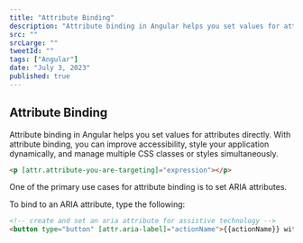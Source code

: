 ```yaml
---
title: "Attribute Binding"
description: "Attribute binding in Angular helps you set values for attributes directly. With attribute binding, you can improve accessibility, style your application dynamically, and manage multiple CSS classes or styles simultaneously."
src: ""
srcLarge: ""
tweetId: ""
tags: ["Angular"]
date: "July 3, 2023"
published: true
---
```


## Attribute Binding

Attribute binding in Angular helps you set values for attributes directly. With attribute binding, you can improve accessibility, style your application dynamically, and manage multiple CSS classes or styles simultaneously.

```html
<p [attr.attribute-you-are-targeting]="expression"></p>
```

One of the primary use cases for attribute binding is to set ARIA attributes.

To bind to an ARIA attribute, type the following:

```html
<!-- create and set an aria attribute for assistive technology -->
<button type="button" [attr.aria-label]="actionName">{{actionName}} with Aria</button>
```
